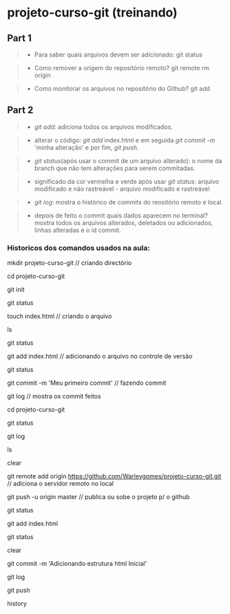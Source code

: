 # projeto-curso-git (treinando)

## Part 1
>- Para saber quais arquivos devem ser adicionado:
> git status

>- Como remover a origem do repositório remoto?
> git remote rm origin

>- Como monitorar os arquivos no repositório do Github?
> git add

## Part 2
>- *git add*:
> adiciona todos os arquivos modificados.

>- alterar o código:
> *git add* index.html e em seguida *git commit -m* 'minha alteração' e por fim, *git push*.

>- *git status*(após usar o commit de um arquivo alterado):
> o nome da branch que não tem alterações para serem commitadas.

>- significado da cor vermelha e verde após usar  *git status*:
> arquivo modificado e não rastreável - arquivo modificado e rastreável

>- *git log*:
> mostra o histórico de commits do reositório remoto e local.

>- depois de feito o commit quais dados aparecem no terminal?
> mostra todos os arquivos alterados, deletados ou adicionados, linhas alteradas e o id  commit.

### Historicos dos comandos usados na aula:

  mkdir projeto-curso-git  // criando directório

  cd projeto-curso-git  
  
  git init       
  
  git status  
  
  touch index.html  // criando o arquivo
  
  ls
  
  git status
  
  git add index.html // adicionando o arquivo no controle de versão
  
  git status
  
  git commit -m 'Meu primeiro commit'  // fazendo commit 
  
  git log   // mostra os commit feitos 
 
  cd projeto-curso-git
  
  git status
  
  git log
  
  ls
  
  clear
  
  git remote add origin https://github.com/Warleygomes/projeto-curso-git.git // adiciona o servidor remoto no local
  
  git push -u origin master   // publica ou sobe o projeto p/ o github
  
  git status
  
  git add index.html 
  
  git status
  
  clear
  
  git commit -m 'Adicionando estrutura html Inicial'  
  
  git log
  
  git push
  
  history
  
  
